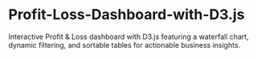 # Profit-Loss-Dashboard-with-D3.js
Interactive Profit &amp; Loss dashboard with D3.js featuring a waterfall chart, dynamic filtering, and sortable tables for actionable business insights.
